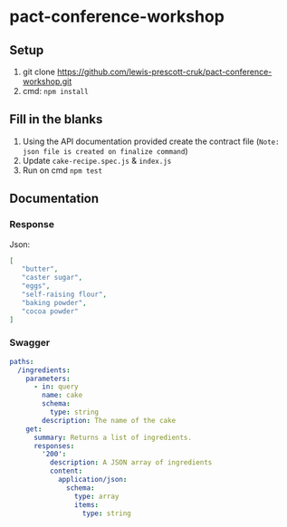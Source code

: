# pact-conference-workshop

## Setup

1. git clone https://github.com/lewis-prescott-cruk/pact-conference-workshop.git
2. cmd: ```npm install```

## Fill in the blanks
1. Using the API documentation provided create the contract file (`Note: json file is created on finalize command`)
2. Update `cake-recipe.spec.js` & `index.js`
3. Run on cmd ```npm test```

## Documentation

### Response
Json:
```json
[
   "butter",
   "caster sugar",
   "eggs",
   "self-raising flour",
   "baking powder",
   "cocoa powder"
]
```
### Swagger
```yaml
paths:
  /ingredients:
    parameters:
      - in: query
        name: cake
        schema:
          type: string
        description: The name of the cake
    get:
      summary: Returns a list of ingredients.
      responses:
        '200':
          description: A JSON array of ingredients
          content:
            application/json:
              schema: 
                type: array
                items: 
                  type: string
```
